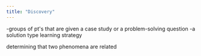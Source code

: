 ```yaml
---
title: "Discovery"
---
```

-groups of pt's that are given a case study or a problem-solving question
-a solution type learning strategy

determining that two phenomena are related

